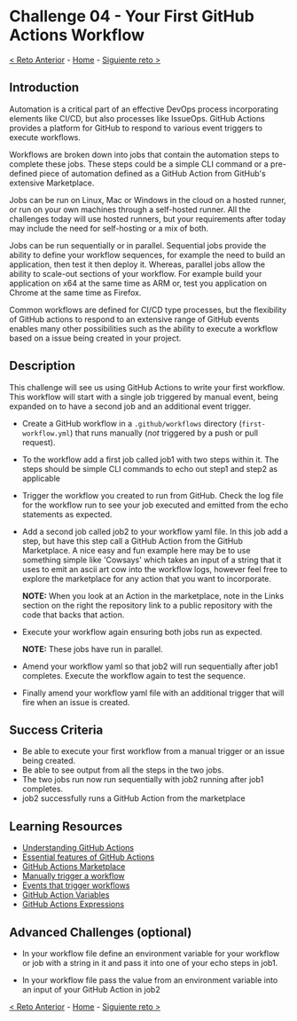 # Challenge 04 - Your First GitHub Actions Workflow

[<  Reto Anterior](Challenge-03.md) - [Home](../README.md) - [Siguiente reto >](Challenge-05.md)

## Introduction

Automation is a critical part of an effective DevOps process incorporating elements like CI/CD, but also processes like IssueOps. GitHub Actions provides a platform for GitHub to respond to various event triggers to execute workflows.

Workflows are broken down into jobs that contain the automation steps to complete these jobs. These steps could be a simple CLI command or a pre-defined piece of automation defined as a GitHub Action from GitHub's extensive Marketplace.

Jobs can be run on Linux, Mac or Windows in the cloud on a hosted runner, or run on your own machines through a self-hosted runner. All the challenges today will use hosted runners, but your requirements after today may include the need for self-hosting or a mix of both.

Jobs can be run sequentially or in parallel. Sequential jobs provide the ability to define your workflow sequences, for example the need to build an application, then test it then deploy it. Whereas, parallel jobs allow the ability to scale-out sections of your workflow. For example build your application on x64 at the same time as ARM or, test you application on Chrome at the same time as Firefox.

Common workflows are defined for CI/CD type processes, but the flexibility of GitHub actions to respond to an extensive range of GitHub events enables many other possibilities such as the ability to execute a workflow based on a issue being created in your project.

## Description

This challenge will see us using GitHub Actions to write your first workflow. This workflow will start with a single job triggered by manual event, being expanded on to have a second job and an additional event trigger.

- Create a GitHub workflow in a `.github/workflows` directory (`first-workflow.yml`) that runs manually (*not* triggered by a push or pull request).

- To the workflow add a first job called job1 with two steps within it. The steps should be simple CLI commands to echo out step1 and step2 as applicable

- Trigger the workflow you created to run from GitHub. Check the log file for the workflow run to see your job executed and emitted from the echo statements as expected.

- Add a second job called job2 to your workflow yaml file. In this job add a step, but have this step call a GitHub Action from the GitHub Marketplace. A nice easy and fun example here may be to use something simple like 'Cowsays' which takes an input of a string that it uses to emit an ascii art cow into the workflow logs, however feel free to explore the marketplace for any action that you want to incorporate. 

  **NOTE:** When you look at an Action in the marketplace, note in the Links section on the right the repository link to a public repository with the code that backs that action.

- Execute your workflow again ensuring both jobs run as expected. 
  
  **NOTE:** These jobs have run in parallel.

- Amend your workflow yaml so that job2 will run sequentially after job1 completes. Execute the workflow again to test the sequence.

- Finally amend your workflow yaml file with an additional trigger that will fire when an issue is created.

## Success Criteria

- Be able to execute your first workflow from a manual trigger or an issue being created.
- Be able to see output from all the steps in the two jobs.
- The two jobs run now run sequentially with job2 running after job1 completes.
- job2 successfully runs a GitHub Action from the marketplace

## Learning Resources

- [Understanding GitHub Actions](https://docs.github.com/en/enterprise-cloud@latest/actions/learn-github-actions/understanding-github-actions)
- [Essential features of GitHub Actions](https://docs.github.com/en/enterprise-cloud@latest/actions/learn-github-actions/essential-features-of-github-actions)
- [GitHub Actions Marketplace](https://github.com/marketplace?type=actions)
- [Manually trigger a workflow](https://docs.github.com/en/actions/using-workflows/events-that-trigger-workflows#workflow_dispatch)
- [Events that trigger workflows](https://docs.github.com/en/actions/using-workflows/events-that-trigger-workflows)
- [GitHub Action Variables](https://docs.github.com/en/enterprise-cloud@latest/actions/learn-github-actions/variables)
- [GitHub Actions Expressions](https://docs.github.com/en/enterprise-cloud@latest/actions/learn-github-actions/expressions)


## Advanced Challenges (optional)
- In your workflow file define an environment variable for your workflow or job with a string in it and pass it into one of your echo steps in job1.

- In your workflow file pass the value from an environment variable into an input of your GitHub Action in job2 

[<  Reto Anterior](Challenge-03.md) - [Home](../README.md) - [Siguiente reto >](Challenge-05.md)
